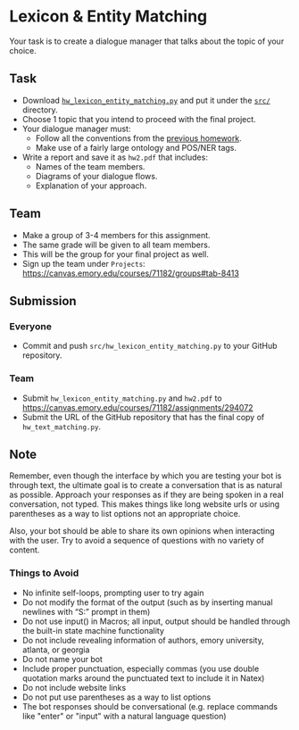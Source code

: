 # Lexicon & Entity Matching

Your task is to create a dialogue manager that talks about the topic of your choice.

## Task

* Download [`hw_lexicon_entity_matching.py`](../src/hw/hw_lexicon_entity_matching.py) and put it under the [`src/`](../src) directory.
* Choose 1 topic that you intend to proceed with the final project.
* Your dialogue manager must: 
    * Follow all the conventions from the [previous homework](hw_text_matching.md). 
    * Make use of a fairly large ontology and POS/NER tags.
* Write a report and save it as `hw2.pdf` that includes:
    * Names of the team members.
    * Diagrams of your dialogue flows.
    * Explanation of your approach.


## Team

* Make a group of 3-4 members for this assignment.
* The same grade will be given to all team members.
* This will be the group for your final project as well.
* Sign up the team under `Projects`: https://canvas.emory.edu/courses/71182/groups#tab-8413

## Submission

### Everyone

* Commit and push `src/hw_lexicon_entity_matching.py` to your GitHub repository.

### Team

* Submit `hw_lexicon_entity_matching.py` and `hw2.pdf` to https://canvas.emory.edu/courses/71182/assignments/294072
* Submit the URL of the GitHub repository that has the final copy of `hw_text_matching.py`. 



## Note
Remember, even though the interface by which you are testing your bot is through text, the ultimate goal is to create a conversation that is as natural as possible. Approach your responses as if they are being spoken in a real conversation, not typed. This makes things like long website urls or using parentheses as a way to list options not an appropriate choice.

Also, your bot should be able to share its own opinions when interacting with the user. Try to avoid a sequence of questions with no variety of content.

### Things to Avoid
* No infinite self-loops, prompting user to try again
* Do not modify the format of the output (such as by inserting manual newlines with “S:” prompt in them)
* Do not use input() in Macros; all input, output should be handled through the built-in state machine functionality
* Do not include revealing information of authors, emory university, atlanta, or georgia
* Do not name your bot
* Include proper punctuation, especially commas (you use double quotation marks around the punctuated text to include it in Natex)
* Do not include website links
* Do not put use parentheses as a way to list options
* The bot responses should be conversational (e.g. replace commands like "enter" or "input" with a natural language question)


